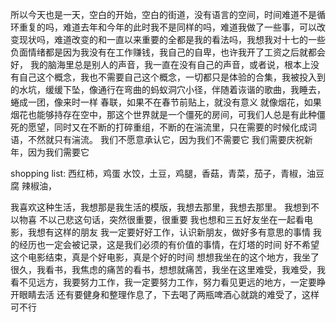 所以今天也是一天，空白的开始，空白的街道，没有语言的空间，时间难道不是循环重复的吗，难道去年和今年的此时我不是同样的吗，难道我做了一些事，可以改变现状吗，难道改变的和一直以来重要的全都是我的看法吗，我想我对十七的一些负面情绪都是因为我没有在工作赚钱，我自己的自卑，也许我开了工资之后就都会好，
我的脑海里总是别人的声音，我一直在没有自己的声音，或者说，根本上没有自己这个概念，我也不需要自己这个概念，一切都只是体验的合集，我被投入到的水坑，缓缓下坠，像通行在弯曲的蚂蚁洞穴小径，伴随着诙谐的歌曲，我睡去，蜷成一团，像来时一样
春联，如果不在春节前贴上，就没有意义
就像烟花，如果烟花也能够持存在空中，那这个世界就是一个僵死的房间，可我们人总是有此种僵死的愿望，同时又在不断的打碎重组，不断的在湍流里，只在需要的时候化成词语，不然就只有湍流。
我们不愿意承认它，因为我们不需要它
我们需要庆祝新年，因为我们需要它

shopping list:
西红柿，鸡蛋
水饺，土豆，鸡腿，香菇，青菜，茄子，青椒，油豆腐
辣椒油，

我喜欢这种生活，我想那是我生活的模版，我想去那里，我想去那里。
我想到不以物喜 不以己悲这句话，突然很重要，很重要
我也想和三五好友坐在一起看电影，我想有这样的朋友
我一定要好好工作，认识新朋友，做好多有意思的事情
我的经历也一定会被记录，这是我们必须的有价值的事情，在灯塔的时间
好不希望这个电影结束，真是个好电影，真是个好的时间
想想我坐在的这个地方，我坐了很久，我看书，我焦虑的痛苦的看书，想想就痛苦，我坐在这里难受，我难受，我看不见远方，我要努力工作，我一定要努力工作，努力看见更远的地方，一定要睁开眼睛去活
还有要健身和整理作息了，下去喝了两瓶啤酒心就跳的难受了，这样可不行